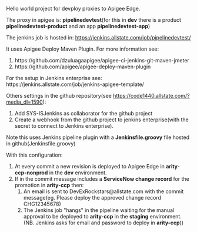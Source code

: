 Hello world project for devploy proxies to Apigee Edge.

The proxy in apigee is: <b>pipelinedevtest</b>(for this in <b>dev</b> there is a product <b>pipelinedevtest-product</b> and an app <b>pipelinedevtest-app</b>)

The jenkins job is hosted in: https://jenkins.allstate.com/job/pipelinedevtest/

It uses Apigee Deploy Maven Plugin.
For more information see:
<ol>
<li>https://github.com/dzuluagaapigee/apigee-ci-jenkins-git-maven-jmeter</li>
<li>https://github.com/apigee/apigee-deploy-maven-plugin</li>
</ol>
For the setup in Jenkins enterprise see: https://jenkins.allstate.com/job/jenkins-apigee-template/

Others settings in the github repository(see https://code1440.allstate.com/?media_dl=1590):
<ol>
<li>Add SYS-ISJenkins as collaborator for the github project</li>
<li>Create a webhook from the github project to jenkins enterprise(with the secret to connect to Jenkins enterprise).</li>
</ol>

Note this uses Jenkins pipeline plugin with a <b>Jenkinsfile.groovy</b> 
file hosted in github(Jenkinsfile.groovy)

With this configuration:
<ol>
<li>At every commit a new revision is deployed to Apigee Edge in <b>arity-ccp-nonprod</b> in the <b>dev</b> environment.</li>
<li>If in the commit message includes a <b>ServiceNow change record</b> for the promotion in <b>arity-ccp</b> then:
    <ol>
      <li>An email is sent to DevExRockstars@allstate.com with the commit message(eg. Please deploy the approved change record CHG12345678)</li>
      <li>The Jenkins job "hangs" in the pipeline waiting for the manual approval to be deployed to <b>arity-ccp</b> in the  <b>staging</b> environment.(NB. Jenkins asks for email and password to deploy in <b>arity-ccp</b>))</li>
    </ol>
</li>
</ol>

